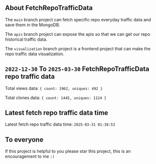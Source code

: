 ## About FetchRepoTrafficData

The `main` branch project can fetch specific repo everyday traffic data and save them in the MongoDB.

The `apis` branch project can expose the apis so that we can get our repo historical traffic data.

The `visualization` branch project is a frontend project that can make the repo traffic data visualization.

## `2022-12-30` To `2025-03-30` FetchRepoTrafficData repo traffic data

Total views data: `{ count: 1962, uniques: 492 }`

Total clones data: `{ count: 1445, uniques: 1124 }`

## Latest fetch repo traffic data time

Latest fetch repo traffic data time: `2025-03-31 01:38:53`

## To everyone

If this project is helpful to you please star this project, this is an encouragement to me `:)`



